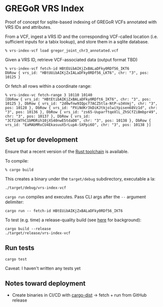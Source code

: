 # GREGoR VRS Index

Proof of concept for sqlite-based indexing of GREGoR VCFs annotated with VRS IDs and attributes.

From a VCF, ingest a VRS ID and the corresponding VCF-called location (i.e. sufficient inputs for a tabix lookup), and store them in a sqlite database.

```shell
% vrs-index-vcf load gregor_joint_chr3_annotated.vcf
```

Given a VRS ID, retrieve VCF-associated data (output format TBD)

```shell
% vrs-index-vcf fetch-id HBtEUibAIKjZxBALaDFky0RDf56_IKT6
DbRow { vrs_id: "HBtUUibAIKjZxIALaDFky0RDf56_LKT6", chr: "3", pos: 10125 }
```

Or fetch all rows within a coordinate range:

```shell
% vrs-index-vc fetch-range 3 10110 10140
[DbRow { vrs_id: "HBtEtibAIKjZxBALaDFky0RDft6_IKT6", chr: "3", pos: 10125 }, DbRow { vrs_id: "2d0wfnw9IQpcf7ACZ5tla-NtP-u34Vmj", chr: "3", pos: 10128 }, DbRow { vrs_id: "PXiNdKr3kDiKJtkjolwiYpisen68Vz1d", chr: "3", pos: 10136 }, DbRow { vrs_id: "zs65-UuparftqeXlL_ZhSCfZiBmbpr49", chr: "3", pos: 10137 }, DbRow { vrs_id: "3Cf2iW7hC1bMORih10jXS40nwE5tdaD8", chr: "3", pos: 10138 }, DbRow { vrs_id: "EaMAbMRxCU4EkasuuX5rLupA-SXPpi6O", chr: "3", pos: 10138 }]
```

## Set up for development

Ensure that a recent version of the [Rust toolchain](https://www.rust-lang.org/tools/install) is available.

To compile:

```shell
% cargo build
```

This creates a binary under the `target/debug` subdirectory, executable a la:

```shell
./target/debug/vrs-index-vcf
```

`cargo run` compiles and executes. Pass CLI args after the `--` argument delimiter:

```shell
cargo run -- fetch-id HBtEUibAIKjZxBALaDFky0RDf56_IKT6
```

To test (e.g. time) a release-quality build (see [here](https://doc.rust-lang.org/book/ch14-01-release-profiles.html) for background):

```shell
cargo build --release
./target/release/vrs-index-vcf
```

## Run tests

```shell
cargo test
```

Caveat: I haven't written any tests yet

## Notes toward deployment

* Create binaries in CI/CD with [cargo-dist](https://github.com/axodotdev/cargo-dist?tab=readme-ov-file) -> fetch + run from GitHub release
